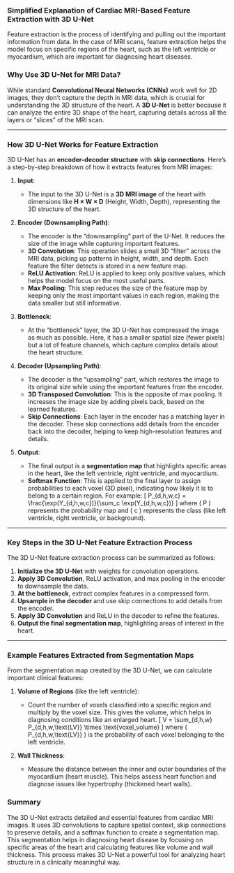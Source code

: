 ### Simplified Explanation of Cardiac MRI-Based Feature Extraction with 3D U-Net

Feature extraction is the process of identifying and pulling out the important information from data. In the case of MRI scans, feature extraction helps the model focus on specific regions of the heart, such as the left ventricle or myocardium, which are important for diagnosing heart diseases.

### Why Use 3D U-Net for MRI Data?

While standard **Convolutional Neural Networks (CNNs)** work well for 2D images, they don’t capture the depth in MRI data, which is crucial for understanding the 3D structure of the heart. A **3D U-Net** is better because it can analyze the entire 3D shape of the heart, capturing details across all the layers or “slices” of the MRI scan.

---

### How 3D U-Net Works for Feature Extraction

3D U-Net has an **encoder-decoder structure** with **skip connections**. Here’s a step-by-step breakdown of how it extracts features from MRI images:

1. **Input**:  
   - The input to the 3D U-Net is a **3D MRI image** of the heart with dimensions like **H × W × D** (Height, Width, Depth), representing the 3D structure of the heart.

2. **Encoder (Downsampling Path)**:  
   - The encoder is the “downsampling” part of the U-Net. It reduces the size of the image while capturing important features.
   - **3D Convolution**: This operation slides a small 3D “filter” across the MRI data, picking up patterns in height, width, and depth. Each feature the filter detects is stored in a new feature map.
   - **ReLU Activation**: ReLU is applied to keep only positive values, which helps the model focus on the most useful parts.
   - **Max Pooling**: This step reduces the size of the feature map by keeping only the most important values in each region, making the data smaller but still informative.

3. **Bottleneck**:  
   - At the “bottleneck” layer, the 3D U-Net has compressed the image as much as possible. Here, it has a smaller spatial size (fewer pixels) but a lot of feature channels, which capture complex details about the heart structure.

4. **Decoder (Upsampling Path)**:  
   - The decoder is the “upsampling” part, which restores the image to its original size while using the important features from the encoder.
   - **3D Transposed Convolution**: This is the opposite of max pooling. It increases the image size by adding pixels back, based on the learned features.
   - **Skip Connections**: Each layer in the encoder has a matching layer in the decoder. These skip connections add details from the encoder back into the decoder, helping to keep high-resolution features and details.

5. **Output**:  
   - The final output is a **segmentation map** that highlights specific areas in the heart, like the left ventricle, right ventricle, and myocardium.
   - **Softmax Function**: This is applied to the final layer to assign probabilities to each voxel (3D pixel), indicating how likely it is to belong to a certain region. For example:
     \[
     P_{d,h,w,c} = \frac{\exp(Y_{d,h,w,c})}{\sum_c \exp(Y_{d,h,w,c})}
     \]
     where \( P \) represents the probability map and \( c \) represents the class (like left ventricle, right ventricle, or background).

---

### Key Steps in the 3D U-Net Feature Extraction Process

The 3D U-Net feature extraction process can be summarized as follows:

1. **Initialize the 3D U-Net** with weights for convolution operations.
2. **Apply 3D Convolution**, ReLU activation, and max pooling in the encoder to downsample the data.
3. **At the bottleneck**, extract complex features in a compressed form.
4. **Upsample in the decoder** and use skip connections to add details from the encoder.
5. **Apply 3D Convolution** and ReLU in the decoder to refine the features.
6. **Output the final segmentation map**, highlighting areas of interest in the heart.

---

### Example Features Extracted from Segmentation Maps

From the segmentation map created by the 3D U-Net, we can calculate important clinical features:

1. **Volume of Regions** (like the left ventricle):
   - Count the number of voxels classified into a specific region and multiply by the voxel size. This gives the volume, which helps in diagnosing conditions like an enlarged heart.
   \[
   V = \sum_{d,h,w} P_{d,h,w,\text{LV}} \times \text{voxel\_volume}
   \]
   where \( P_{d,h,w,\text{LV}} \) is the probability of each voxel belonging to the left ventricle.

2. **Wall Thickness**:
   - Measure the distance between the inner and outer boundaries of the myocardium (heart muscle). This helps assess heart function and diagnose issues like hypertrophy (thickened heart walls).

### Summary

The 3D U-Net extracts detailed and essential features from cardiac MRI images. It uses 3D convolutions to capture spatial context, skip connections to preserve details, and a softmax function to create a segmentation map. This segmentation helps in diagnosing heart disease by focusing on specific areas of the heart and calculating features like volume and wall thickness. This process makes 3D U-Net a powerful tool for analyzing heart structure in a clinically meaningful way.
